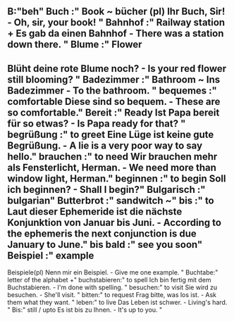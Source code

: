 B:"beh"
Buch :"
Book
~
bücher (pl)
Ihr Buch, Sir! - Oh, sir, your book!
"
Bahnhof :"
Railway station
+
Es gab da einen Bahnhof - There was a station down there.
"
Blume :"
Flower
-
Blüht deine rote Blume noch? - Is your red flower still blooming?
"
Badezimmer :"
Bathroom
~
Ins Badezimmer - To the bathroom.
"
bequemes :"
comfortable
Diese sind so bequem. - These are so comfortable."
Bereit :"
Ready
Ist Papa bereit für so etwas? - Is Papa ready for that?
"
begrüßung :"
to greet
Eine Lüge ist keine gute Begrüßung. - A lie is a very poor way to say hello."
brauchen :"
to need
Wir brauchen mehr als Fensterlicht, Herman. - We need more than window light, Herman."
beginnen :" 
to begin
Soll ich beginnen? - Shall I begin?"
Bulgarisch :" bulgarian"
Butterbrot :" sandwitch ~"
bis :"
to
Laut dieser Ephemeride ist die nächste Konjunktion von Januar bis Juni. - According to the ephemeris the next conjunction is due January to June."
bis bald :" see you soon"
Beispiel :"
example
-
Beispiele(pl)
Nenn mir ein Beispiel. - Give me one example.
"
Buchtabe:"
letter of the alphabet +"
buchstabieren:"
to spell
Ich bin fertig mit dem Buchstabieren. - I'm done with spelling.
"
besuchen:"
to visit
Sie wird zu besuchen. - She'll visit.
"
bitten:"
to request
Frag bitte, was los ist. - Ask them what they want.
"
leben:"
to live
Das Leben ist schwer. - Living's hard.
"
Bis:"
still / upto
Es ist bis zu Ihnen. - It's up to you.
"
